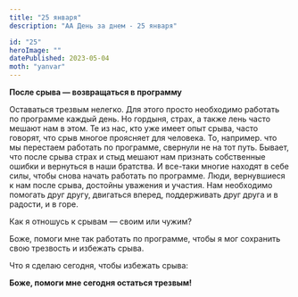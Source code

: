 ```yaml
---
title: "25 января"
description: "АА День за днем - 25 января"

id: "25"
heroImage: ""
datePublished: 2023-05-04
moth: "yanvar"
---
```


**После срыва — возвращаться в программу**

Оставаться трезвым нелегко. Для этого просто необходимо работать по программе
каждый день. Но гордыня, страх, а также лень часто мешают нам в этом. Те из
нас, кто уже имеет опыт срыва, часто говорят, что срыв многое проясняет для
человека. То, например. что мы перестаем работать по программе, свернули не на
тот путь. Бывает, что после срыва страх и стыд мешают нам признать собственные
ошибки и вернуться в наши братства. И все-таки многие находят в себе силы,
чтобы снова начать работать по программе. Люди, вернувшиеся к нам после срыва,
достойны уважения и участия. Нам необходимо помогать друг другу, двигаться
вперед, поддерживать друг друга и в радости, и в горе.

Как я отношусь к срывам — своим или чужим?

Боже, помоги мне так работать по программе, чтобы я мог сохранить свою
трезвость и избежать срыва.

Что я сделаю сегодня, чтобы избежать срыва:

**Боже, помоги мне сегодня остаться трезвым!**
